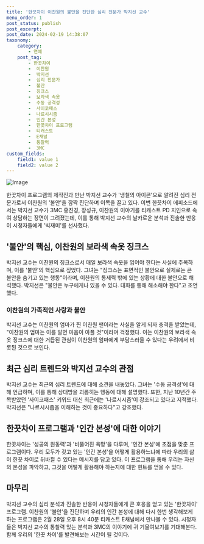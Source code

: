 ```yaml
---
title: '한끗차이 이찬원의 불안을 진단한 심리 전문가 박지선 교수'
menu_order: 1
post_status: publish
post_excerpt: 
post_date: 2024-02-19 14:38:07
taxonomy:
    category:
        - 연예
    post_tag:
        - 한끗차이
        -  이찬원
        -  박지선
        -  심리 전문가
        -  불안
        -  징크스
        -  보라색 속옷
        -  수동 공격성
        -  사이코패스
        -  나르시시즘
        -  인간 본성
        -  한끗차이 프로그램
        -  티캐스트
        -  E채널
        -  통찰력
        -  3MC
custom_fields:
    field1: value 1
    field2: value 2
---
```


![Image](https://mimgnews.pstatic.net/image/477/2024/02/13/0000473380_001_20240213150109531.jpeg?type=w540)

한끗차이 프로그램의 제작진과 만난 박지선 교수가 '냉철의 아이콘'으로 알려진 심리 전문가로서 이찬원의 '불안'을 깜짝 진단하며 이목을 끌고 있다. 이번 한끗차이 에피소드에서는 박지선 교수가 3MC 홍진경, 장성규, 이찬원의 이야기를 티캐스트 PD 지인으로 속여 상담하는 장면이 그려졌는데, 이를 통해 박지선 교수의 날카로운 분석과 진솔한 반응이 시청자들에게 '빅재미'를 선사했다.
## '불안'의 핵심, 이찬원의 보라색 속옷 징크스
박지선 교수는 이찬원의 징크스로서 매일 보라색 속옷을 입어야 한다는 사실에 주목하며, 이를 '불안'의 핵심으로 짚었다. 그녀는 "징크스는 표면적인 불안으로 실제로는 큰 불안을 숨기고 있는 행동"이라며, 이찬원의 통제력 밖에 있는 상황에 대한 불안으로 해석했다. 박지선은 "불안은 누구에게나 있을 수 있다. 대화를 통해 해소해야 한다"고 조언했다.
### 이찬원의 가족적인 사랑과 불안
박지선 교수는 이찬원의 엄마가 찐 이찬원 팬이라는 사실을 알게 되자 충격을 받았는데, "이찬원의 엄마는 이를 알면 마음이 아플 것"이라며 걱정했다. 이는 이찬원의 보라색 속옷 징크스에 대한 거듭된 관심이 이찬원의 엄마에게 부담스러울 수 있다는 우려에서 비롯된 것으로 보인다.
## 최근 심리 트렌드와 박지선 교수의 관점
박지선 교수는 최근의 심리 트렌드에 대해 소견을 내놓았다. 그녀는 '수동 공격성'에 대해 언급하며, 이를 통해 상대방을 괴롭히는 행동에 대해 설명했다. 또한, 지난 10년간 주목받았던 '사이코패스' 키워드 대신 최근에는 '나르시시즘'이 강조되고 있다고 지적했다. 박지선은 "나르시시즘을 이해하는 것이 중요하다"고 강조했다.
## 한끗차이 프로그램과 '인간 본성'에 대한 이야기
한끗차이는 '성공의 원동력'과 '비뚤어진 욕망'을 다루며, '인간 본성'에 초점을 맞춘 프로그램이다. 우리 모두가 갖고 있는 '인간 본성'을 어떻게 활용하느냐에 따라 우리의 삶이 한끗 차이로 뒤바뀔 수 있다는 메시지를 담고 있다. 이 프로그램을 통해 우리는 자신의 본성을 파악하고, 그것을 어떻게 활용해야 하는지에 대한 힌트를 얻을 수 있다.
## 마무리
박지선 교수의 심리 분석과 진솔한 반응이 시청자들에게 큰 호응을 얻고 있는 '한끗차이' 프로그램. 이찬원의 '불안'을 진단하며 우리의 인간 본성에 대해 다시 한번 생각해보게 하는 프로그램은 2월 28일 오후 8시 40분 티캐스트 E채널에서 만나볼 수 있다. 시청자들은 박지선 교수의 통찰력 있는 분석과 3MC의 이야기에 귀 기울여보기를 기대해본다. 함께 우리의 '한끗 차이'를 발견해보는 시간이 될 것이다.
